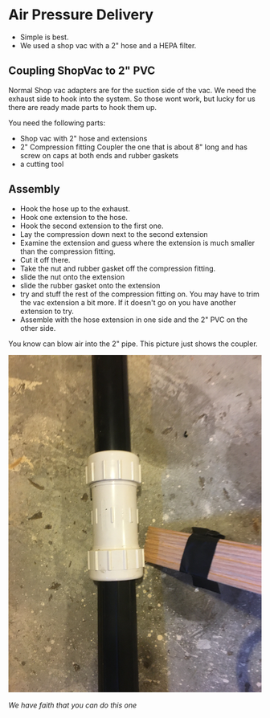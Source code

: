 # Air Pressure Delivery

* Simple is best.
* We used a shop vac with a 2" hose and a HEPA filter.

## Coupling ShopVac to 2" PVC
Normal Shop vac adapters are for the suction side of the vac. We need the exhaust side to hook into the system. So those wont work, but lucky for us there are ready made parts to hook them up.

You need the following parts:
* Shop vac with 2" hose and extensions
* 2" Compression fitting Coupler
  the one that is about 8" long and has screw on caps at both ends and rubber gaskets
* a cutting tool

## Assembly
- Hook the hose up to the exhaust.
- Hook one extension to the hose.  
- Hook the second extension to the first one.
- Lay the compression down next to the second extension
- Examine the extension and guess where the extension is much smaller than the compression fitting.
- Cut it off there.
- Take the nut and rubber gasket off the compression fitting.
- slide the nut onto the extension
- slide the rubber gasket onto the extension
- try and stuff the rest of the compression fitting on. You may have to trim the vac extension a bit more. If it doesn't go on you have another extension to try.
- Assemble with the hose extension in one side and the 2" PVC on the other side.

You know can blow air into the 2" pipe. This picture just shows the coupler.

![Coupler](pvc_shop_vac_coupler.JPG)

*We have faith that you can do this one*  
